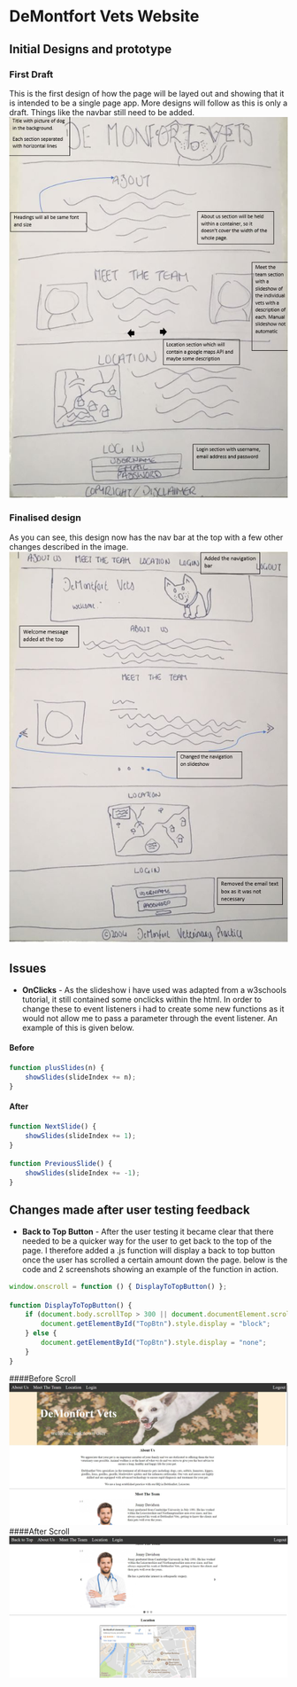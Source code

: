# DeMontfort Vets Website

## Initial Designs and prototype
### First Draft
This is the first design of how the page will be layed out and showing that it is intended to be a single page app. More designs will follow as this is only a draft.
Things like the navbar still need to be added.
![First Design](Images/InitialDesign.JPG)

### Finalised design
As you can see, this design now has the nav bar at the top with a few other changes described in the image.
![Final Design](Images/FinalDesign.JPG)

## Issues
- **OnClicks** - As the slideshow i have used was adapted from a w3schools tutorial, it still contained some onclicks within the html. 
In order to change these to event listeners i had to create some new functions as it would not allow me to pass a parameter through the event listener. 
An example of this is given below.
#### Before
```javascript
function plusSlides(n) {
	showSlides(slideIndex += n);
}
```
#### After
```javascript
function NextSlide() {
    showSlides(slideIndex += 1);
}

function PreviousSlide() {
    showSlides(slideIndex += -1);
}
```

## Changes made after user testing feedback
- **Back to Top Button** - After the user testing it became clear that there needed to be a quicker way for the user to get back to the top of the page.
I therefore added a .js function will display a back to top button once the user has scrolled a certain amount down the page. 
below is the code and 2 screenshots showing an example of the function in action.
```javascript
window.onscroll = function () { DisplayToTopButton() };

function DisplayToTopButton() {
    if (document.body.scrollTop > 300 || document.documentElement.scrollTop > 300) {
        document.getElementById("TopBtn").style.display = "block";
    } else {
        document.getElementById("TopBtn").style.display = "none";
    }
}
```
####Before Scroll
![Example1](Images/BacktoTopExample1.JPG)
####After Scroll
![Example1](Images/BacktoTopExample2.JPG)